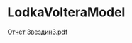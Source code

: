 # LodkaVolteraModel

[Отчет Звездин3.pdf](https://github.com/GermanZvezdin/LodkaVolteraModel/files/5978374/3.pdf)
